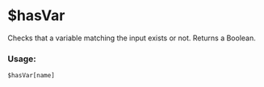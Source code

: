 # $hasVar

Checks that a variable matching the input exists or not. Returns a Boolean.

### Usage:

```plain
$hasVar[name]
```
